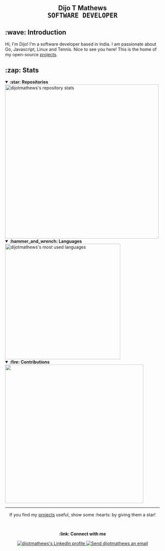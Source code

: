 <!-- Header -->
<h2 align="center">
    <span>Dijo T Mathews</span>
    <br />
    <samp>SOFTWARE DEVELOPER</samp>
</h2>

<!-- <div align="center">
  <a href="#dijomathews">
    <img alt="dijotmathews's total stars" src="https://img.shields.io/github/stars/dijotmathews?label=TOTAL+STARS&style=flat-square" />
  </a>
  <a href="https://github.com/dijotmathews?tab=followers">
    <img alt="dijotmathews's followers" src="https://img.shields.io/github/followers/dijotmathews?label=FOLLOWERS&style=flat-square" />
  </a>
  <a href="#dijomathews">
    <img alt="dijotmathews's profile views" src="https://komarev.com/ghpvc/?username=dijotmathews&label=PROFILE+VIEWS&logo=github&style=flat-square" />
  </a>
</div> -->

<!-- Introduction -->
<h2>:wave: Introduction</h2>

Hi, I'm Dijo! I'm a software developer based in India. I am passionate about Go, Javascript, Linux and Tennis.
Nice to see you here! This is the home of my open-source <a href="https://github.com/dijotmathews?tab=repositories&sort=stargazers">projects</a>.

<!-- Stats -->
<h2>:zap: Stats</h2>

<details open>
  <summary><strong>:star: Repositories</strong></summary>
  <a href="#zap-stats">
    <img alt="dijotmathews's repository stats" src="https://github-readme-stats-anuraghazra1.vercel.app/api?username=dijotmathews&show_icons=true&count_private=true&include_all_commits=true&hide_border=true&hide_title=true&bg_color=ffffff" width="500" />
  </a>
</details>

<details open>
  <summary><strong>:hammer_and_wrench: Languages</strong></summary>
  <a href="#zap-stats">
    <img alt="dijotmathews's most used languages" src="https://github-readme-stats.vercel.app/api/top-langs/?username=dijotmathews&langs_count=8&layout=compact&hide_border=true&hide_title=true&bg_color=ffffff" width="375" />
  </a>
</details>

<details open>
  <summary><strong>:fire: Contributions</strong></summary>
  <a href="#zap-stats">
    <img src="https://github-readme-streak-stats.herokuapp.com/?user=dijotmathews&hide_border=true&background=ffffff" width="450" />
  </a>
</details>

<!-- Footer -->
<hr>

<p align="center">If you find my <a href="https://github.com/dijotmathews?tab=repositories&sort=stargazers">projects</a> useful, show some :hearts: by giving them a star!</p>
<br />

<!-- Contact -->
<p align="center"><strong>:link: Connect with me</strong></p>

<p align="center">
 
  <a href="https://www.linkedin.com/in/dijo-mathews-1079871b">
    <img alt="dijotmathews's LinkedIn profile" src="https://img.shields.io/badge/linkedin-0077b5?style=for-the-badge&logo=linkedin&logoColor=white" />
  </a>
  <a href="mailto:dijo.mathews@gmail.com">
    <img alt="Send dijotmathews an email" src="https://img.shields.io/badge/email-d14836?style=for-the-badge&logo=gmail&logoColor=white" />
  </a>
</p>

